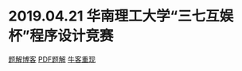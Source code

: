# 2019.04.21 华南理工大学“三七互娱杯”程序设计竞赛
[题解博客](https://www.zybuluo.com/yang12138/note/1458963)
[PDF题解](_v_attachments/20201013124254147_30758/华南理工大学软件文化节“三七互娱杯”程序设计竞赛题解.pdf)
[牛客重现](https://ac.nowcoder.com/acm/contest/874#question)


